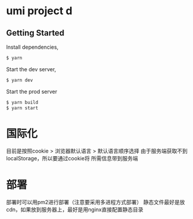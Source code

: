 # umi project d

## Getting Started

Install dependencies,

```bash
$ yarn
```

Start the dev server,

```bash
$ yarn dev
```

Start the prod server

```bash
$ yarn build
$ yarn start
```

# 国际化
 目前是按照cookie > 浏览器默认语言 > 默认语言顺序选择
 由于服务端获取不到localStorage，所以要通过cookie将
 所需信息带到服务端

# 部署
 部署时可以用pm2进行部署（注意要采用多进程方式部署）
 静态文件最好是放cdn，如果放到服务器上，最好是用nginx直接配置静态目录

